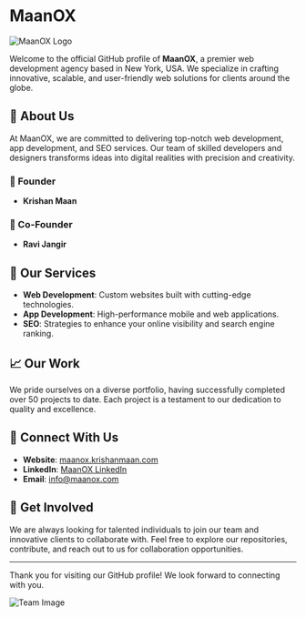 # MaanOX

![MaanOX Logo](https://maanox.krishanmaan.com/assets/logo.png)

Welcome to the official GitHub profile of **MaanOX**, a premier web development agency based in New York, USA. We specialize in crafting innovative, scalable, and user-friendly web solutions for clients around the globe.

## 🌟 About Us

At MaanOX, we are committed to delivering top-notch web development, app development, and SEO services. Our team of skilled developers and designers transforms ideas into digital realities with precision and creativity.

### 🚀 Founder
- **Krishan Maan**

### 🚀 Co-Founder
- **Ravi Jangir**

## 💼 Our Services

- **Web Development**: Custom websites built with cutting-edge technologies.
- **App Development**: High-performance mobile and web applications.
- **SEO**: Strategies to enhance your online visibility and search engine ranking.

## 📈 Our Work

We pride ourselves on a diverse portfolio, having successfully completed over 50 projects to date. Each project is a testament to our dedication to quality and excellence.

## 🔗 Connect With Us

- **Website**: [maanox.krishanmaan.com](http://maanox.krishanmaan.com)
- **LinkedIn**: [MaanOX LinkedIn](https://www.linkedin.com/company/maanox)
- **Email**: [info@maanox.com](mailto:info@maanox.com)

## 🤝 Get Involved

We are always looking for talented individuals to join our team and innovative clients to collaborate with. Feel free to explore our repositories, contribute, and reach out to us for collaboration opportunities.

---

Thank you for visiting our GitHub profile! We look forward to connecting with you.

![Team Image](https://your-image-url.com/team.png)
